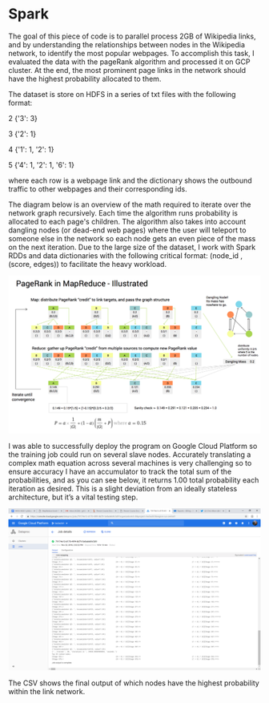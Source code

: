 # Spark

The goal of this piece of code is to parallel process 2GB of Wikipedia links, and by understanding the relationships between nodes in the Wikipedia network, to identify the most popular webpages. To accomplish this task, I evaluated the data with the pageRank algorithm and processed it on GCP cluster. At the end, the most prominent page links in the network should have the highest probability allocated to them.

The dataset is store on HDFS in a series of txt files with the following format:

2	{'3': 3}

3	{'2': 1}

4	{'1': 1, '2': 1}

5	{'4': 1, '2': 1, '6': 1}


where each row is a webpage link and the dictionary shows the outbound traffic to other webpages and their corresponding ids.


The diagram below is an overview of the math required to iterate over the network graph recursively. Each time the algorithm runs probability is allocated to each page's children. The algorithm also takes into account dangling nodes (or dead-end web pages) where the user will teleport to someone else in the network so each node gets an even piece of the mass on the next iteration.  Due to the large size of the dataset, I work with Spark RDDs and data dictionaries with the following critical format: (node_id , (score, edges)) to facilitate the heavy workload.

![PR-illustrated.png](PR-illustrated.png)

I was able to successfully deploy the program on Google Cloud Platform so the training job could run on several slave nodes. Accurately translating a complex math equation across several machines is very challenging so to ensure accuracy I have an accumulator to track the total sum of the probabilities, and as you can see below, it returns 1.00 total probability each iteration as desired. This is a slight deviation from an ideally stateless architecture, but it’s a vital testing step.

![output of code](GCPscreenshot.PNG)

The CSV shows the final output of which nodes have the highest probability within the link network.

